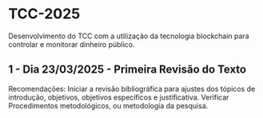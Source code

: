 # TCC-2025
Desenvolvimento do TCC com a utilização da tecnologia blockchain para controlar e monitorar dinheiro público.

## 1 - Dia 23/03/2025 - Primeira Revisão do Texto
Recomendações: Iniciar a revisão bibliográfica para ajustes dos tópicos de introdução, objetivos, objetivos específicos e justificativa. Verificar Procedimentos metodológicos, ou metodologia da pesquisa.
